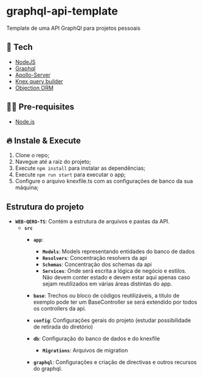 # graphql-api-template
Template de uma API GraphQl para projetos pessoais

## 🚀 Tech

- [NodeJS](https://nodejs.org/)
- [Graphql](https://graphql.org/)
- [Apollo-Server](https://www.apollographql.com/docs/apollo-server/)
- [Knex query builder](http://knexjs.org/)
- [Objection ORM](https://vincit.github.io/objection.js/)

## ✋🏻 Pre-requisites

- [Node.js](https://nodejs.org/)


## 🔥 Instale & Execute

1. Clone o repo;
2. Navegue até a raíz do projeto;
3. Execute `npm install` para instalar as dependências;
4. Execute `npm run start` para executar o app;
5. Configure o arquivo knexfile.ts com as configurações de banco da sua máquina;

## Estrutura do projeto

  - **`WEB-QERO-TS`**: Contém a estrutura de arquivos e pastas da API.
    - **`src`** 
      - **`app`**:
        - **`Models`**: Models representando entidades do banco de dados
        - **`Resolvers`**: Concentração resolvers da api
        - **`Schemas`**: Concentração dos schemas da api
        - **`Services`**: Onde será escrita a lógica de negócio
        e estilos. Não devem conter estado e devem estar aqui apenas caso
        sejam reutilizados em várias áreas distintas do app.
      - **`base`**: Trechos ou bloco de códigos reutilizáveis, a titulo de exemplo pode ter um BaseController se será extendido por todos os controllers da api.
      - **`config`**: Configurações gerais do projeto (estudar possibilidade de retirada do diretório)
      - **`db`**: Configuração do banco de dados e do knexfile
        - **`Migrations`**: Arquivos de migration
       
      - **`graphql`**: Configurações e criação de directivas e outros recursos do graphql.
